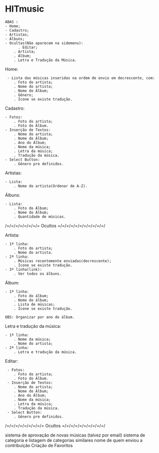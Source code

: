 # HITmusic

	ABAS :
    - Home;
    - Cadastro;
    - Artistas;
    - Álbuns;
    - Ocultas(Não aparecem na sidemenu):
	      . Editar;
        . Artista;
        . Álbum;
        . Letra e Tradução da Música.


Home: 

     - Lista das músicas inseridas na ordem de envio em decrescente, com: 
        . Foto do artista;
        . Nome do artista;
        . Nome do Álbum;
        . Gênero;
        . Ícone se existe tradução.

Cadastro: 

    - Fotos:
        . Foto do artista;
        . Foto do Álbum.
    - Inserção de Textos:
        . Nome do artista;
        . Nome do Álbum;
        . Ano do Álbum;
        . Nome da música; 
        . Letra da música;
        . Tradução da música.
    - Select Button:
        . Gênero pre definidos.

Artistas:

    - Lista:
        . Nome do artista(Ordenar de A-Z).

Álbuns:
    
    - Lista:
        . Foto do Álbum;
        . Nome do Álbum;
        . Quantidade de músicas.

/=/=/=/=/=/=/=/= Ocultos =/=/=/=/=/=/=/=/=/=/=/

Artista:

    - 1ª linha:
        . Foto do artista;
        . Nome do artista.
    - 2ª linha: 
        . Músicas recentemente enviadas(decrescente);
        . Ícone se existe tradução.
    - 3º linha(link): 
        . Ver todos os álbuns.

Álbum:

    - 1ª linha:
        . Foto do álbum;
        . Nome do álbum;
        . Lista de músicas;
        . Ícone se existe tradução.

    OBS: Organizar por ano de álbum.

Letra e tradução da música:

    - 1ª linha:
        . Nome da música;
        . Nome do artista;
    - 2ª linha:
        . Letra e tradução da música.

Editar:
	
     - Fotos:
        . Foto do artista;
        . Foto do Álbum.
     - Inserção de Textos:
        . Nome do artista;
        . Nome do Álbum;
        . Ano do Álbum;
        . Nome da música; 
        . Letra da música;
        . Tradução da música.
     - Select Button:
        . Gênero pre definidos.

/=/=/=/=/=/=/=/=/= Ocultos =/=/=/=/=/=/=/=/=/=/







sistema de aprovação de novas músicas (talvez por email)
sistema de categoria e listagem de categorias similares
nome de quem enviou a contribuição
Criação de Favoritos
